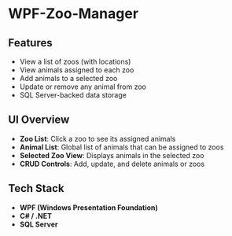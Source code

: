 # WPF-Zoo-Manager
##  Features

-  View a list of zoos (with locations)
-  View animals assigned to each zoo
-  Add animals to a selected zoo
-  Update or remove any animal from zoo 
-  SQL Server-backed data storage

##  UI Overview

- **Zoo List**: Click a zoo to see its assigned animals
- **Animal List**: Global list of animals that can be assigned to zoos
- **Selected Zoo View**: Displays animals in the selected zoo
- **CRUD Controls**: Add, update, and delete animals or zoos

##  Tech Stack

- **WPF (Windows Presentation Foundation)**
- **C# / .NET**
- **SQL Server**